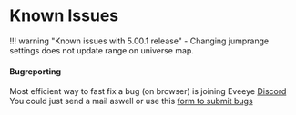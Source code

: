 # Known Issues

!!! warning "Known issues with 5.00.1 release"
    - Changing jumprange settings does not update range on universe map.
    

#### Bugreporting

Most efficient way to fast fix a bug (on browser) is joining Eveeye <a href="https://discord.gg/S3yAUJMZQx">Discord</a><br>
You could just <a href="mailto:risingson@eveeye.com" style="text-decoration:none;pointer-events:all"><span class="help_links">send a mail</span></a>  aswell or use this [form to submit bugs](https://feedback.userreport.com/7ab42bbb-8bf8-4955-9573-c0b1213b1ba7/#submit/bug) <br>
<!--stackedit_data:
eyJoaXN0b3J5IjpbLTE2MzcwNTYxMTAsLTc5Nzg4NzI4MV19
-->